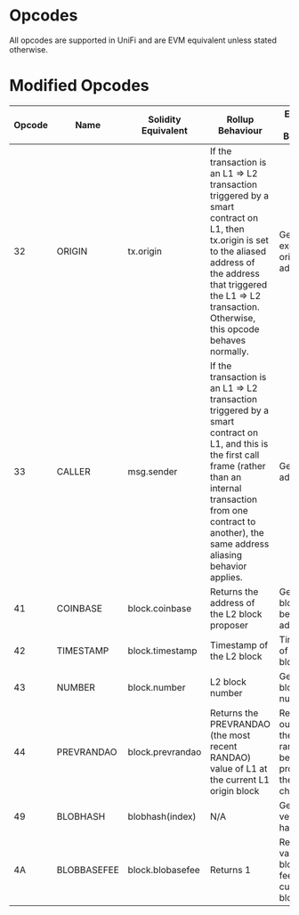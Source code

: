 # Opcodes

All opcodes are supported in UniFi and are EVM equivalent unless stated otherwise.

# Modified Opcodes

| Opcode | Name      | Solidity Equivalent | Rollup Behaviour                             | Ethereum L1 Behaviour                |
|--------|-----------|---------------------|----------------------------------------------|--------------------------------------|
| 32     | ORIGIN  | tx.origin      | If the transaction is an L1 ⇒ L2 transaction triggered by a smart contract on L1, then tx.origin is set to the aliased address of the address that triggered the L1 ⇒ L2 transaction. Otherwise, this opcode behaves normally. | Get execution origination address |
| 33     | CALLER  | msg.sender      | If the transaction is an L1 ⇒ L2 transaction triggered by a smart contract on L1, and this is the first call frame (rather than an internal transaction from one contract to another), the same address aliasing behavior applies. | Get caller address |
| 41     | COINBASE  | block.coinbase      | Returns the address of the L2 block proposer | Gets the block's beneficiary address |
| 42     | TIMESTAMP | block.timestamp     | Timestamp of the L2 block                    | Timestamp of the L1 block            |
| 43     | NUMBER    | block.number        | L2 block number                              | Gets the L1 block number             |
| 44     | PREVRANDAO    | block.prevrandao        | Returns the PREVRANDAO (the most recent RANDAO) value of L1 at the current L1 origin block | Returns the output of the randomness beacon provided by the beacon chain |
| 49     | BLOBHASH   | blobhash(index)       | N/A | Get versioned hashes |
| 4A     | BLOBBASEFEE | block.blobasefee    | Returns 1 | Returns the value of the blob base-fee of the current block |
